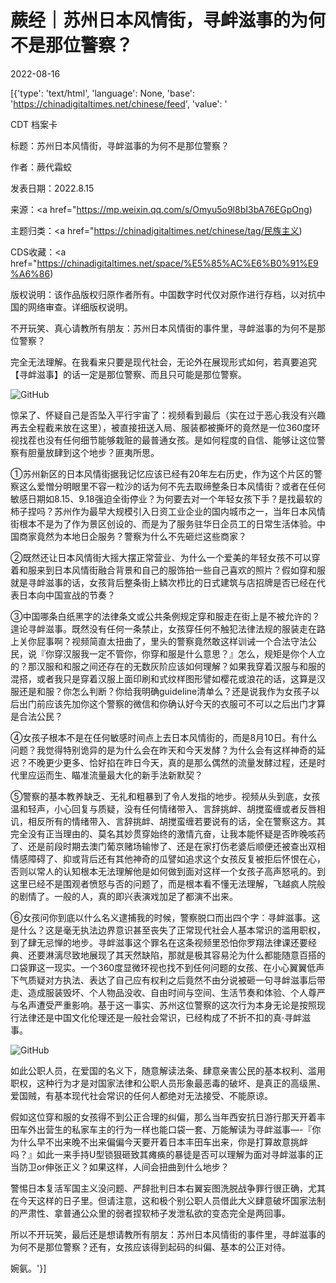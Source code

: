 # 蕨经｜苏州日本风情街，寻衅滋事的为何不是那位警察？

2022-08-16

[{'type': 'text/html', 'language': None, 'base': 'https://chinadigitaltimes.net/chinese/feed', 'value': '

CDT 档案卡

标题：苏州日本风情街，寻衅滋事的为何不是那位警察？

作者：蕨代霜蛟

发表日期：2022.8.15

来源：<a href="https://mp.weixin.qq.com/s/Omyu5o9l8bI3bA76EGpOng)

主题归类：<a href="https://chinadigitaltimes.net/chinese/tag/民族主义)

CDS收藏：<a href="https://chinadigitaltimes.net/space/%E5%85%AC%E6%B0%91%E9%A6%86)

版权说明：该作品版权归原作者所有。中国数字时代仅对原作进行存档，以对抗中国的网络审查。详细版权说明。





不开玩笑、真心请教所有朋友：苏州日本风情街的事件里，寻衅滋事的为何不是那位警察？

完全无法理解。在我看来只要是现代社会，无论外在展现形式如何，若真要追究【寻衅滋事】的话一定是那位警察、而且只可能是那位警察。

![GitHub](https://chinadigitaltimes.net/chinese/files/2022/08/post-685750-62faf93f0c1cf.)

惊呆了、怀疑自己是否坠入平行宇宙了：视频看到最后（实在过于恶心我没有兴趣再去全程截来放在这里），被直接扭送入局、服装都被撕坏的竟然是一位360度环视找茬也没有任何细节能够栽赃的最普通女孩。是如何程度的自信、能够让这位警察有胆量放肆到这个地步？匪夷所思。

①苏州新区的日本风情街据我记忆应该已经有20年左右历史，作为这个片区的警察这么爱憎分明眼里不容一粒沙的话为何不先去取缔整条日本风情街？或者在任何敏感日期如8.15、9.18强迫全街停业？为何要去对一个年轻女孩下手？是找最软的柿子捏吗？苏州作为最早大规模引入日资工业企业的国内城市之一，当年日本风情街根本不是为了作为景区创设的、而是为了服务驻华日企员工的日常生活体验。中国商家竟然为本地日企服务？警察为什么不先砸烂这些商家？

②既然还让日本风情街大摇大摆正常营业、为什么一个爱美的年轻女孩不可以穿着和服来到日本风情街融合背景和自己的服饰拍一些自己喜欢的照片？假如穿和服就是寻衅滋事的话，女孩背后整条街上鳞次栉比的日式建筑与店招牌是否已经在代表日本向中国宣战的节奏？

③中国哪条白纸黑字的法律条文或公共条例规定穿和服走在街上是不被允许的？遑论寻衅滋事。既然没有任何一条禁止，女孩穿任何不触犯法律法规的服装走在路上关你屁事啊？视频简直太扭曲了，里头的警察竟然敢这样训诫一个合法守法公民，说『你穿汉服我一定不管你，你穿和服是什么意思？』怎么，规矩是你个人立的？那汉服和和服之间还存在的无数灰阶应该如何理解？如果我穿着汉服与和服的混搭，或者我只是穿着汉服上面印刷和式纹样图形譬如樱花或浪花的话，这算是汉服还是和服？你怎么判断？你给我明确guideline清单么？还是说我作为女孩子以后出门前应该先加你这个警察的微信和你确认好今天的衣服可不可以之后出门才算是合法公民？

④女孩子根本不是在任何敏感时间点上去日本风情街的，而是8月10日。有什么问题？我觉得特别诡异的是为什么会在昨天和今天发酵？为什么会有这样神奇的延迟？不晚更少更多、恰好掐在昨日今天，真的是那么偶然的流量发酵过程，还是时代里应运而生、瞄准流量最大化的新手法新默契？

⑤警察的基本教养缺乏、无礼和粗暴到了令人发指的地步。视频从头到底，女孩温和轻声，小心回复与质疑，没有任何情绪带入、言辞挑衅、胡搅蛮缠或者反唇相讥，相反所有的情绪带入、言辞挑衅、胡搅蛮缠若要说有的话，全在警察这方。其完全没有正当理由的、莫名其妙贯穿始终的激情亢奋，让我本能怀疑是否昨晚咳药了、还是前段时期去澳门葡京赌场输惨了、还是在家打伤老婆后顺便还被查出双相情感障碍了、抑或背后还有其他神奇的瓜譬如追求这个女孩反复被拒后怀恨在心，否则以常人的认知根本无法理解他是如何做到面对这样一个女孩子高声怒吼的。到这里已经不是围观者愤怒与否的问题了，而是根本看不懂无法理解，飞越疯人院般的剧情了。一般的人，真的即兴表演戏加足了都演不出来。

⑥女孩问你到底以什么名义逮捕我的时候，警察脱口而出四个字：寻衅滋事。这是什么？这是毫无执法边界意识甚至丧失了正常现代社会人基本常识的滥用职权，到了肆无忌惮的地步。寻衅滋事这个罪名在这条视频里恐怕你罗翔法律课还要经典、还要淋漓尽致地展现了其天然缺陷，那就是极其容易沦为什么都能随意百搭的口袋罪这一现实。一个360度显微环视也找不到任何问题的女孩、在小心翼翼低声下气质疑对方执法、表达了自己应有权利之后竟然不由分说被砸一句寻衅滋事后带走、造成服装毁坏、个人物品没收、自由时间与空间、生活节奏和体验、个人尊严与名声遭受严重影响。基于这一事实、苏州这位警察的这次行为本身无论是按照现行法律还是中国文化伦理还是一般社会常识，已经构成了不折不扣的真·寻衅滋事。

![GitHub](https://chinadigitaltimes.net/chinese/files/2022/08/post-685750-62faf93f13b8d.)

如此公职人员，在爱国的名义下，随意解读法条、肆意亲害公民的基本权利、滥用职权，这种行为才是对国家法律和公职人员形象最恶毒的破坏、是真正的高级黑、爱国贼，有基本现代社会常识的任何人都绝对无法接受、不能原谅。

假如这位穿和服的女孩得不到公正合理的纠偏，那么当年西安抗日游行那天开着丰田车外出营生的私家车主的行为一样也能口袋一套、万能解读为寻衅滋事&#8212;-『你为什么早不出来晚不出来偏偏今天要开着日本丰田车出来，你是打算故意挑衅吗？』如此一来手持U型锁狠砸致其瘫痪的暴徒是否可以理解为面对寻衅滋事的正当防卫or伸张正义？如果这样，人间会扭曲到什么地步？

警惕日本复活军国主义没问题、严辞批判日本右翼妄图洗脱战争罪行很正确，尤其在今天这样的日子里。但请注意，这和极个别公职人员借此大义肆意破坏国家法制的严肃性、拿普通公众里的弱者捏软柿子发泄私欲的变态完全是两回事。

所以不开玩笑，最后还是想请教所有朋友：苏州日本风情街的事件里，寻衅滋事的为何不是那位警察？还有，女孩应该得到起码的纠偏、基本的公正对待。

婉氨。'}]